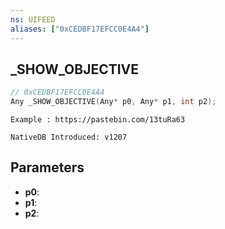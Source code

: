 ```yaml
---
ns: UIFEED
aliases: ["0xCEDBF17EFCC0E4A4"]
---
```

## _SHOW_OBJECTIVE

```c
// 0xCEDBF17EFCC0E4A4
Any _SHOW_OBJECTIVE(Any* p0, Any* p1, int p2);
```

```
Example : https://pastebin.com/13tuRa63

NativeDB Introduced: v1207
```

## Parameters
* **p0**:
* **p1**:
* **p2**:
